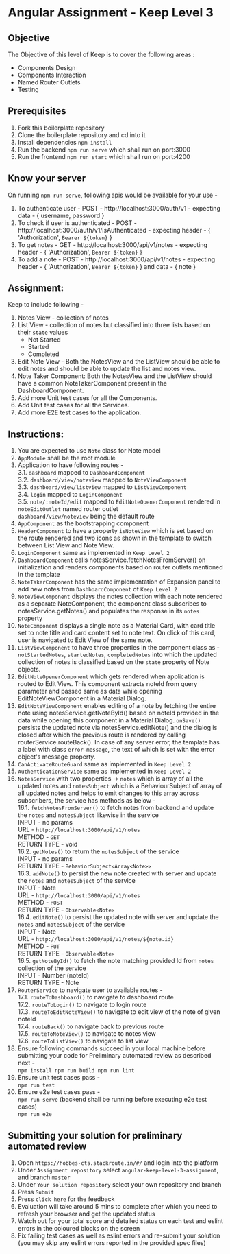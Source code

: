# Angular Assignment - Keep	Level 3

## Objective 

The Objective of this level of Keep is to cover the following areas :  

- Components Design  
- Components Interaction  
- Named Router Outlets  
- Testing  

## Prerequisites

1. Fork this boilerplate repository  
2. Clone the boilerplate repository and cd into it  
3. Install dependencies `npm install`  
4. Run the backend `npm run serve`  which shall run on port:3000  
5. Run the frontend `npm run start` which shall run on port:4200 

## Know your server  

On running `npm run serve`, following apis would be available for your use -  
1. To authenticate user - POST - http://localhost:3000/auth/v1 - expecting data - { username, password }  
2. To check if user is authenticated - POST - http://localhost:3000/auth/v1/isAuthenticated - expecting header - { 'Authorization', `Bearer ${token}` }  
3. To get notes - GET - http://localhost:3000/api/v1/notes - expecting header - { 'Authorization', `Bearer ${token}` }  
4. To add a note - POST - http://localhost:3000/api/v1/notes - expecting header - { 'Authorization', `Bearer ${token}` } and data - { note } 


## Assignment:	
	
Keep to include following -  
1. Notes View - collection of notes  
2. List View - collection of notes but classified into three lists based on their `state` values  
	- Not Started  
	- Started  
	- Completed  
3. Edit Note View - Both the NotesView and the ListView should be able to edit notes and should be able to update the list and notes view.  
4. Note Taker Component: Both the NotesView and the ListView should have a common NoteTakerComponent present in the DashboardComponent.  
5. Add more Unit test cases for all the Components.  
6. Add Unit test cases for all the Services.  
7. Add more E2E test cases to the application.    

## Instructions:  

1. You are expected to use `Note` class for Note model  
2. `AppModule` shall be the root module  
3. Application to have following routes -  
	3.1. `dashboard` mapped to `DashboardComponent`  
	3.2. `dashboard/view/noteview` mapped to `NoteViewComponent`  
	3.3. `dashboard/view/listview` mapped to `ListViewComponent`  
	3.4. `login` mapped to `LoginComponent`  
	3.5. `note/:noteId/edit` mapped to `EditNoteOpenerComponent` rendered in `noteEditOutlet` named router outlet  
	`dashboard/view/noteview` being the default route  
4. `AppComponent` as the bootstrapping component  
5. `HeaderComponent` to have a property `isNoteView` which is set based on the route rendered and two icons as shown in the template to switch between List View and Note View.  
6. `LoginComponent` same as implemented in `Keep Level 2`  
7. `DashboardComponent` calls notesService.fetchNotesFromServer() on initialization and renders components based on router outlets mentioned in the template  
8. `NoteTakerComponent` has the same implementation of Expansion panel to add new notes from `DashboardComponent` of `Keep Level 2`  
9. `NoteViewComponent` displays the notes collection with each note rendered as a separate NoteComponent, the component class subscribes to notesService.getNotes() and populates the response in its `notes` property  
10. `NoteComponent` displays a single note as a Material Card, with card title set to note title and card content set to note text. On click of this card, user is navigated to Edit View of the same note.  
11. `ListViewComponent` to have three properties in the component class as - `notStartedNotes`, `startedNotes`, `completedNotes` into which the updated collection of notes is classified based on the `state` property of Note objects.  
12. `EditNoteOpenerComponent` which gets rendered when application is routed to Edit View. This component extracts noteId from query parameter and passed same as data while opening EditNoteViewComponent in a Material Dialog.  
13. `EditNoteViewComponent` enables editing of a note by fetching the entire note using notesService.getNoteById() based on noteId provided in the data while opening this component in a Material Dialog. `onSave()` persists the updated note via notesService.editNote() and the dialog is closed after which the previous route is rendered by calling routerService.routeBack(). In case of any server error, the template has a label with class `error-message`, the text of which is set with the error object's message property.  
14. `CanActivateRouteGuard` same as implemented in `Keep Level 2`  
15. `AuthenticationService` same as implemented in `Keep Level 2`  
16. `NotesService` with two properties -> `notes` which is array of all the updated notes and `notesSubject` which is a BehaviourSubject of array of all updated notes and helps to emit changes to this array across subscribers, the service has methods as below -  
	16.1. `fetchNotesFromServer()` to fetch notes from backend and update the `notes` and `notesSubject` likewise in the service  
		INPUT - no params  
		URL - `http://localhost:3000/api/v1/notes`  
		METHOD - `GET`  
		RETURN TYPE - void  
	16.2. `getNotes()` to return the `notesSubject` of the service  
		INPUT - no params  
		RETURN TYPE - `BehaviorSubject<Array<Note>>`  
	16.3. `addNote()` to persist the new note created with server and update the `notes` and `notesSubject` of the service  
		INPUT - Note  
		URL - `http://localhost:3000/api/v1/notes`  
		METHOD - `POST`  
		RETURN TYPE - `Observable<Note>`  
	16.4. `editNote()` to persist the updated note with server and update the `notes` and `notesSubject` of the service  
		INPUT - Note  
		URL - `http://localhost:3000/api/v1/notes/${note.id}`  
		METHOD - `PUT`  
		RETURN TYPE - `Observable<Note>`  
	16.5. `getNoteById()` to fetch the note matching provided Id from `notes` collection of the service  
		INPUT - Number (noteId)  
		RETURN TYPE - Note  
17. `RouterService` to navigate user to available routes -  
	17.1. `routeToDashboard()` to navigate to dashboard route  
	17.2. `routeToLogin()` to navigate to login route  
	17.3. `routeToEditNoteView()` to navigate to edit view of the note of given noteId  
	17.4. `routeBack()` to navigate back to previous route  
	17.5. `routeToNoteView()` to navigate to notes view  
	17.6. `routeToListView()` to navigate to list view  
18. Ensure following commands succeed in your local machine before submitting your code for Preliminary automated review as described next -  
`npm install
npm run build
npm run lint
`
19. Ensure unit test cases pass -  
`npm run test
`
20. Ensure e2e test cases pass -  
`npm run serve` (backend shall be running before executing e2e test cases)  
`npm run e2e`

## Submitting your solution for preliminary automated review  
1. Open `https://hobbes-cts.stackroute.in/#/` and login into the platform  
2. Under `Assignment repository` select `angular-keep-level-3-assignment`, and branch `master`  
3. Under `Your solution repository` select your own repository and branch
4. Press `Submit`  
5. Press `click here` for the feedback  
6. Evaluation will take around 5 mins to complete after which you need to refresh your browser and get the updated status  
7. Watch out for your total score and detailed status on each test and eslint errors in the coloured blocks on the screen  
8. Fix failing test cases as well as eslint errors and re-submit your solution (you may skip any eslint errors reported in the provided spec files)  